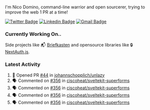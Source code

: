 
I'm Nico Domino, command-line warrior and open sourcerer, trying to improve the web 1 PR at a time!

[![Twitter Badge](https://img.shields.io/badge/-@ndom91-1ca0f1?style=flat-square&labelColor=1ca0f1&logo=twitter&logoColor=white&link=https://twitter.com/ndom91)](https://twitter.com/ndom91) [![Linkedin Badge](https://img.shields.io/badge/-ndom91-blue?style=flat-square&logo=Linkedin&logoColor=white&link=https://www.linkedin.com/in/ndom91/)](https://www.linkedin.com/in/ndom91/) [![Gmail Badge](https://img.shields.io/badge/-yo@ndo.dev-c14438?style=flat-square&logo=mail.ru&logoColor=white&link=mailto:yo@ndo.dev)](mailto:yo@ndo.dev)

### Currently Working On..

Side projects like 📬 [Briefkasten](https://briefkastenhq.com) and opensource libraries like 🔒 [NextAuth.js](https://github.com/nextauthjs/next-auth).

<!--START_SECTION_PROFILE_VIEWS:readme-info-->
<!--END_SECTION_PROFILE_VIEWS:readme-info-->

<!--START_SECTION_DAILY_COMMIT:readme-info-->
<!--END_SECTION_DAILY_COMMIT:readme-info-->

<!--START_SECTION_WEEKLY_COMMIT:readme-info-->
<!--END_SECTION_WEEKLY_COMMIT:readme-info-->

### Latest Activity

<!--START_SECTION:activity-->
1. 💪 Opened PR [#44](https://github.com/johannschopplich/unlazy/pull/44) in [johannschopplich/unlazy](https://github.com/johannschopplich/unlazy)
2. 🗣 Commented on [#356](https://github.com/ciscoheat/sveltekit-superforms/issues/356#issuecomment-1957776544) in [ciscoheat/sveltekit-superforms](https://github.com/ciscoheat/sveltekit-superforms)
3. 🗣 Commented on [#356](https://github.com/ciscoheat/sveltekit-superforms/issues/356#issuecomment-1957708247) in [ciscoheat/sveltekit-superforms](https://github.com/ciscoheat/sveltekit-superforms)
4. 🗣 Commented on [#356](https://github.com/ciscoheat/sveltekit-superforms/issues/356#issuecomment-1957522740) in [ciscoheat/sveltekit-superforms](https://github.com/ciscoheat/sveltekit-superforms)
5. 🗣 Commented on [#356](https://github.com/ciscoheat/sveltekit-superforms/issues/356#issuecomment-1957507370) in [ciscoheat/sveltekit-superforms](https://github.com/ciscoheat/sveltekit-superforms)
<!--END_SECTION:activity-->
